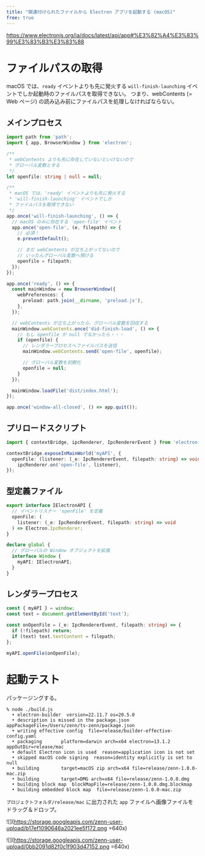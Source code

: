 ```yaml
---
title: "関連付けられたファイルから Electron アプリを起動する (macOS)"
free: true
---
```


https://www.electronjs.org/ja/docs/latest/api/app#%E3%82%A4%E3%83%99%E3%83%B3%E3%83%88

# ファイルパスの取得

macOS では、`ready` イベントよりも先に発火する `will-finish-launching` イベントでしか起動時のファイルパスを取得できない。
つまり、webContents (= Web ページ) の読み込み前にファイルパスを処理しなければならない。

## メインプロセス

```typescript:src/main.ts
import path from 'path';
import { app, BrowserWindow } from 'electron';

/**
 * webContents よりも先に存在していないといけないので
 * グローバル変数とする
 */
let openfile: string | null = null;

/**
 * macOS では、'ready' イベントよりも先に発火する
 * 'will-finish-launching' イベントでしか
 * ファイルパスを取得できない
 */
app.once('will-finish-launching', () => {
  // macOS のみに存在する 'open-file' イベント
  app.once('open-file', (e, filepath) => {
    // 必須！
    e.preventDefault();

    // まだ webContents が立ち上がってないので
    // いったんグローバル変数へ預ける
    openfile = filepath;
  });
});

app.once('ready', () => {
  const mainWindow = new BrowserWindow({
    webPreferences: {
      preload: path.join(__dirname, 'preload.js'),
    },
  });

  // webContents が立ち上がったら、グローバル変数を回収する
  mainWindow.webContents.once('did-finish-load', () => {
    // もし openfile が null でなかったら・・・
    if (openfile) {
      // レンダラープロセスへファイルパスを送信
      mainWindow.webContents.send('open-file', openfile);

      // グローバル変数を初期化
      openfile = null;
    }
  });

  mainWindow.loadFile('dist/index.html');
});

app.once('window-all-closed', () => app.quit());
```

## プリロードスクリプト

```typescript:src/preload.ts
import { contextBridge, ipcRenderer, IpcRendererEvent } from 'electron';

contextBridge.exposeInMainWorld('myAPI', {
  openFile: (listener: (_e: IpcRendererEvent, filepath: string) => void) =>
    ipcRenderer.on('open-file', listener),
});
```

## 型定義ファイル

```typescript:src/global.d.ts
export interface IElectronAPI {
  // イベントリスナー 'openFile' を定義
  openFile: (
    listener: (_e: IpcRendererEvent, filepath: string) => void
  ) => Electron.IpcRenderer;
}

declare global {
  // グローバルの Window オブジェクトを拡張
  interface Window {
    myAPI: IElectronAPI;
  }
}
```

## レンダラープロセス

```typescript:src/app.ts
const { myAPI } = window;
const text = document.getElementById('text');

const onOpenFile = (_e: IpcRendererEvent, filepath: string) => {
  if (!filepath) return;
  if (text) text.textContent = filepath;
};

myAPI.openFile(onOpenFile);
```

# 起動テスト

パッケージングする。

```shell:bash
% node ./build.js
  • electron-builder  version=22.11.7 os=20.5.0
  • description is missed in the package.json  appPackageFile=/Users/zenn/ts-zenn/package.json
  • writing effective config  file=release/builder-effective-config.yaml
  • packaging       platform=darwin arch=x64 electron=13.1.2 appOutDir=release/mac
  • default Electron icon is used  reason=application icon is not set
  • skipped macOS code signing  reason=identity explicitly is set to null
  • building        target=macOS zip arch=x64 file=release/zenn-1.0.0-mac.zip
  • building        target=DMG arch=x64 file=release/zenn-1.0.0.dmg
  • building block map  blockMapFile=release/zenn-1.0.0.dmg.blockmap
  • building embedded block map  file=release/zenn-1.0.0-mac.zip
```

`プロジェクトフォルダ/release/mac` に出力された `app` ファイルへ画像ファイルをドラッグ＆ドロップ。

![](https://storage.googleapis.com/zenn-user-upload/b17ef1090646a2021ee5f172.png =640x)

![](https://storage.googleapis.com/zenn-user-upload/0bb2091d82f0c1f903d47152.png =640x)
